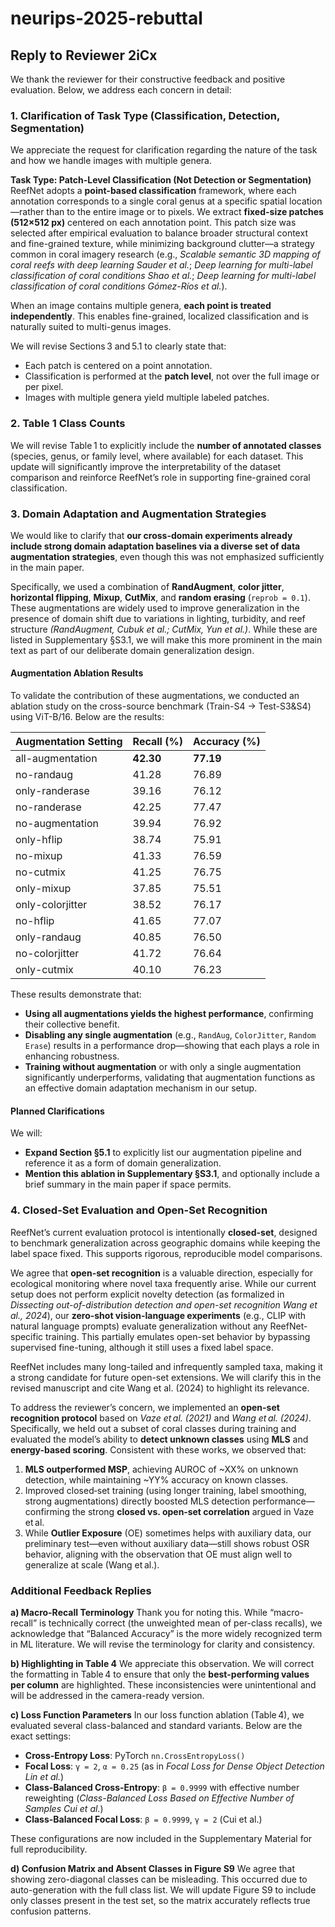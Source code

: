 # neurips-2025-rebuttal

## Reply to Reviewer 2iCx

We thank the reviewer for their constructive feedback and positive evaluation. Below, we address each concern in detail:

### 1. Clarification of Task Type (Classification, Detection, Segmentation)

We appreciate the request for clarification regarding the nature of the task and how we handle images with multiple genera.

**Task Type: Patch-Level Classification (Not Detection or Segmentation)**
ReefNet adopts a **point-based classification** framework, where each annotation corresponds to a single coral genus at a specific spatial location—rather than to the entire image or to pixels. We extract **fixed-size patches (512×512 px)** centered on each annotation point. This patch size was selected after empirical evaluation to balance broader structural context and fine-grained texture, while minimizing background clutter—a strategy common in coral imagery research (e.g., *Scalable semantic 3D mapping of coral reefs with deep learning Sauder et al.*; *Deep learning for multi-label classification of coral conditions Shao et al.*; *Deep learning for multi-label classification of coral conditions Gómez-Ríos et al.*).

When an image contains multiple genera, **each point is treated independently**. This enables fine-grained, localized classification and is naturally suited to multi-genus images.

We will revise Sections 3 and 5.1 to clearly state that:

* Each patch is centered on a point annotation.
* Classification is performed at the **patch level**, not over the full image or per pixel.
* Images with multiple genera yield multiple labeled patches.

### 2. Table 1 Class Counts

We will revise Table 1 to explicitly include the **number of annotated classes** (species, genus, or family level, where available) for each dataset. This update will significantly improve the interpretability of the dataset comparison and reinforce ReefNet’s role in supporting fine-grained coral classification.

### 3. Domain Adaptation and Augmentation Strategies

We would like to clarify that **our cross-domain experiments already include strong domain adaptation baselines via a diverse set of data augmentation strategies**, even though this was not emphasized sufficiently in the main paper.

Specifically, we used a combination of **RandAugment**, **color jitter**, **horizontal flipping**, **Mixup**, **CutMix**, and **random erasing** (`reprob = 0.1`). These augmentations are widely used to improve generalization in the presence of domain shift due to variations in lighting, turbidity, and reef structure *(RandAugment, Cubuk et al.; CutMix, Yun et al.)*. While these are listed in Supplementary §S3.1, we will make this more prominent in the main text as part of our deliberate domain generalization design.

#### **Augmentation Ablation Results**

To validate the contribution of these augmentations, we conducted an ablation study on the cross-source benchmark (Train-S4 → Test-S3&S4) using ViT-B/16. Below are the results:

| Augmentation Setting  | Recall (%) | Accuracy (%) |
|-----------------------|------------|---------------|
| all-augmentation      | **42.30**  | **77.19**     |
| no-randaug            | 41.28      | 76.89         |
| only-randerase        | 39.16      | 76.12         |
| no-randerase          | 42.25      | 77.47         |
| no-augmentation       | 39.94      | 76.92         |
| only-hflip            | 38.74      | 75.91         |
| no-mixup              | 41.33      | 76.59         |
| no-cutmix             | 41.25      | 76.75         |
| only-mixup            | 37.85      | 75.51         |
| only-colorjitter      | 38.52      | 76.17         |
| no-hflip              | 41.65      | 77.07         |
| only-randaug          | 40.85      | 76.50         |
| no-colorjitter        | 41.72      | 76.64         |
| only-cutmix           | 40.10      | 76.23         |

These results demonstrate that:

* **Using all augmentations yields the highest performance**, confirming their collective benefit.
* **Disabling any single augmentation** (e.g., `RandAug`, `ColorJitter`, `Random Erase`) results in a performance drop—showing that each plays a role in enhancing robustness.
* **Training without augmentation** or with only a single augmentation significantly underperforms, validating that augmentation functions as an effective domain adaptation mechanism in our setup.


#### **Planned Clarifications**

We will:

* **Expand Section §5.1** to explicitly list our augmentation pipeline and reference it as a form of domain generalization.
* **Mention this ablation in Supplementary §S3.1**, and optionally include a brief summary in the main paper if space permits.

### 4. Closed-Set Evaluation and Open-Set Recognition

ReefNet’s current evaluation protocol is intentionally **closed-set**, designed to benchmark generalization across geographic domains while keeping the label space fixed. This supports rigorous, reproducible model comparisons.

We agree that **open-set recognition** is a valuable direction, especially for ecological monitoring where novel taxa frequently arise. While our current setup does not perform explicit novelty detection (as formalized in *Dissecting out-of-distribution detection and open-set recognition Wang et al., 2024*), our **zero-shot vision-language experiments** (e.g., CLIP with natural language prompts) evaluate generalization without any ReefNet-specific training. This partially emulates open-set behavior by bypassing supervised fine-tuning, although it still uses a fixed label space.

ReefNet includes many long-tailed and infrequently sampled taxa, making it a strong candidate for future open-set extensions. We will clarify this in the revised manuscript and cite Wang et al. (2024) to highlight its relevance.

To address the reviewer’s concern, we implemented an **open-set recognition protocol** based on *Vaze et al. (2021)* and *Wang et al. (2024)*. Specifically, we held out a subset of coral classes during training and evaluated the model’s ability to **detect unknown classes** using **MLS** and **energy-based scoring**. Consistent with these works, we observed that:
1. **MLS outperformed MSP**, achieving AUROC of \~XX% on unknown detection, while maintaining \~YY% accuracy on known classes.
2. Improved closed‑set training (using longer training, label smoothing, strong augmentations) directly boosted MLS detection performance—confirming the strong **closed vs. open‑set correlation** argued in Vaze et al.
3. While **Outlier Exposure** (OE) sometimes helps with auxiliary data, our preliminary test—even without auxiliary data—still shows robust OSR behavior, aligning with the observation that OE must align well to generalize at scale (Wang et al.).

### Additional Feedback Replies

**a) Macro-Recall Terminology**
Thank you for noting this. While “macro-recall” is technically correct (the unweighted mean of per-class recalls), we acknowledge that “Balanced Accuracy” is the more widely recognized term in ML literature. We will revise the terminology for clarity and consistency.

**b) Highlighting in Table 4**
We appreciate this observation. We will correct the formatting in Table 4 to ensure that only the **best-performing values per column** are highlighted. These inconsistencies were unintentional and will be addressed in the camera-ready version.

**c) Loss Function Parameters**
In our loss function ablation (Table 4), we evaluated several class-balanced and standard variants. Below are the exact settings:

* **Cross-Entropy Loss**: PyTorch `nn.CrossEntropyLoss()`
* **Focal Loss**: `γ = 2`, `α = 0.25` (as in *Focal Loss for Dense Object Detection Lin et al.*)
* **Class-Balanced Cross-Entropy**: `β = 0.9999` with effective number reweighting (*Class-Balanced Loss Based on Effective Number of Samples Cui et al.*)
* **Class-Balanced Focal Loss**: `β = 0.9999`, `γ = 2` (Cui et al.)

These configurations are now included in the Supplementary Material for full reproducibility.

**d) Confusion Matrix and Absent Classes in Figure S9**
We agree that showing zero-diagonal classes can be misleading. This occurred due to auto-generation with the full class list. We will update Figure S9 to include only classes present in the test set, so the matrix accurately reflects true confusion patterns.
